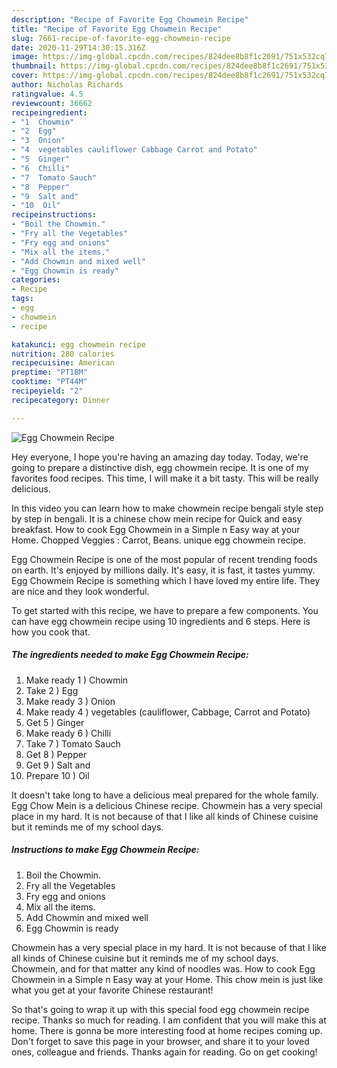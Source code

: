 ```yaml
---
description: "Recipe of Favorite Egg Chowmein Recipe"
title: "Recipe of Favorite Egg Chowmein Recipe"
slug: 7661-recipe-of-favorite-egg-chowmein-recipe
date: 2020-11-29T14:30:15.316Z
image: https://img-global.cpcdn.com/recipes/824dee8b8f1c2691/751x532cq70/egg-chowmein-recipe-recipe-main-photo.jpg
thumbnail: https://img-global.cpcdn.com/recipes/824dee8b8f1c2691/751x532cq70/egg-chowmein-recipe-recipe-main-photo.jpg
cover: https://img-global.cpcdn.com/recipes/824dee8b8f1c2691/751x532cq70/egg-chowmein-recipe-recipe-main-photo.jpg
author: Nicholas Richards
ratingvalue: 4.5
reviewcount: 36662
recipeingredient:
- "1  Chowmin"
- "2  Egg"
- "3  Onion"
- "4  vegetables cauliflower Cabbage Carrot and Potato"
- "5  Ginger"
- "6  Chilli"
- "7  Tomato Sauch"
- "8  Pepper"
- "9  Salt and"
- "10  Oil"
recipeinstructions:
- "Boil the Chowmin."
- "Fry all the Vegetables"
- "Fry egg and onions"
- "Mix all the items."
- "Add Chowmin and mixed well"
- "Egg Chowmin is ready"
categories:
- Recipe
tags:
- egg
- chowmein
- recipe

katakunci: egg chowmein recipe 
nutrition: 280 calories
recipecuisine: American
preptime: "PT18M"
cooktime: "PT44M"
recipeyield: "2"
recipecategory: Dinner

---
```



![Egg Chowmein Recipe](https://img-global.cpcdn.com/recipes/824dee8b8f1c2691/751x532cq70/egg-chowmein-recipe-recipe-main-photo.jpg)

Hey everyone, I hope you're having an amazing day today. Today, we're going to prepare a distinctive dish, egg chowmein recipe. It is one of my favorites food recipes. This time, I will make it a bit tasty. This will be really delicious.

In this video you can learn how to make chowmein recipe bengali style step by step in bengali. It is a chinese chow mein recipe for Quick and easy breakfast. How to cook Egg Chowmein in a Simple n Easy way at your Home. Chopped Veggies : Carrot, Beans. unique egg chowmein recipe.

Egg Chowmein Recipe is one of the most popular of recent trending foods on earth. It's enjoyed by millions daily. It's easy, it is fast, it tastes yummy. Egg Chowmein Recipe is something which I have loved my entire life. They are nice and they look wonderful.


To get started with this recipe, we have to prepare a few components. You can have egg chowmein recipe using 10 ingredients and 6 steps. Here is how you cook that.

<!--inarticleads1-->

##### The ingredients needed to make Egg Chowmein Recipe:

1. Make ready 1 ) Chowmin
1. Take 2 ) Egg
1. Make ready 3 ) Onion
1. Make ready 4 ) vegetables (cauliflower, Cabbage, Carrot and Potato)
1. Get 5 ) Ginger
1. Make ready 6 ) Chilli
1. Take 7 ) Tomato Sauch
1. Get 8 ) Pepper
1. Get 9 ) Salt and
1. Prepare 10 ) Oil


It doesn&#39;t take long to have a delicious meal prepared for the whole family. Egg Chow Mein is a delicious Chinese recipe. Chowmein has a very special place in my hard. It is not because of that I like all kinds of Chinese cuisine but it reminds me of my school days. 

<!--inarticleads2-->

##### Instructions to make Egg Chowmein Recipe:

1. Boil the Chowmin.
1. Fry all the Vegetables
1. Fry egg and onions
1. Mix all the items.
1. Add Chowmin and mixed well
1. Egg Chowmin is ready


Chowmein has a very special place in my hard. It is not because of that I like all kinds of Chinese cuisine but it reminds me of my school days. Chowmein, and for that matter any kind of noodles was. How to cook Egg Chowmein in a Simple n Easy way at your Home. This chow mein is just like what you get at your favorite Chinese restaurant! 

So that's going to wrap it up with this special food egg chowmein recipe recipe. Thanks so much for reading. I am confident that you will make this at home. There is gonna be more interesting food at home recipes coming up. Don't forget to save this page in your browser, and share it to your loved ones, colleague and friends. Thanks again for reading. Go on get cooking!
